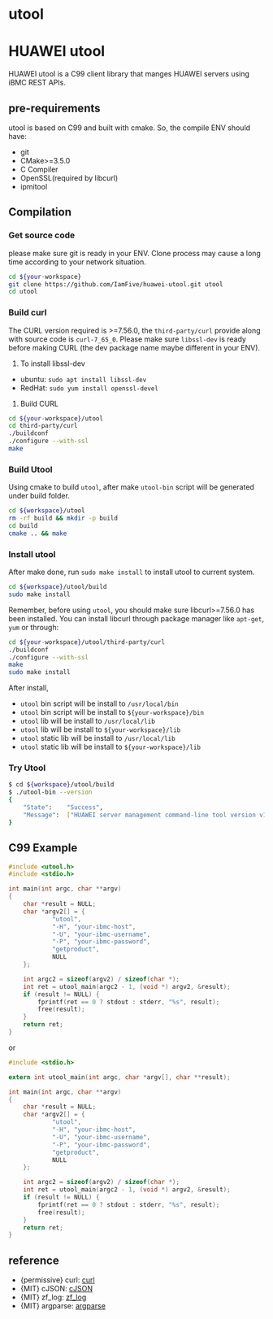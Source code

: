 utool
============

# HUAWEI utool

HUAWEI utool is a C99 client library that manges HUAWEI servers using iBMC REST APIs.


## pre-requirements

utool is based on C99 and built with cmake. So, the compile ENV should have:
- git
- CMake>=3.5.0
- C Compiler
- OpenSSL(required by libcurl)
- ipmitool

## Compilation

### Get source code

please make sure git is ready in your ENV. Clone process may cause a long time according to your network situation.

```bash
cd ${your-workspace}
git clone https://github.com/IamFive/huawei-utool.git utool
cd utool
```

### Build curl
The CURL version required is >=7.56.0, the `third-party/curl` provide along with source code is `curl-7_65_0`.
Please make sure `libssl-dev` is ready before making CURL (the dev package name maybe different in
your ENV).

1. To install libssl-dev

- ubuntu: `sudo apt install libssl-dev`
- RedHat: `sudo yum install openssl-devel`

1. Build CURL

```bash
cd ${your-workspace}/utool
cd third-party/curl
./buildconf
./configure --with-ssl
make
```


### Build Utool

Using cmake to build `utool`, after make `utool-bin` script will be generated under build folder.

```bash
cd ${workspace}/utool
rm -rf build && mkdir -p build
cd build
cmake .. && make
```


### Install utool

After make done, run `sudo make install` to install utool to current system.

```bash
cd ${workspace}/utool/build
sudo make install
```

Remember, before using `utool`, you should make sure libcurl>=7.56.0 has been installed. 
You can install libcurl through package manager like `apt-get`, `yum` or through:

```bash
cd ${your-workspace}/utool/third-party/curl
./buildconf
./configure --with-ssl
make 
sudo make install
```

After install,

- `utool` bin script will be install to `/usr/local/bin`
- `utool` bin script will be install to `${your-workspace}/bin`
- `utool` lib will be install to `/usr/local/lib`
- `utool` lib will be install to `${your-workspace}/lib`
- `utool` static lib will be install to `/usr/local/lib`
- `utool` static lib will be install to `${your-workspace}/lib`

### Try Utool

```sh
$ cd ${workspace}/utool/build
$ ./utool-bin --version
{
	"State":	"Success",
	"Message":	["HUAWEI server management command-line tool version v1.0.2"]
}
```


## C99 Example

```C
#include <utool.h>
#include <stdio.h>

int main(int argc, char **argv)
{
    char *result = NULL;
    char *argv2[] = {
            "utool",
            "-H", "your-ibmc-host",
            "-U", "your-ibmc-username",
            "-P", "your-ibmc-password",
            "getproduct",
            NULL
    };

    int argc2 = sizeof(argv2) / sizeof(char *);
    int ret = utool_main(argc2 - 1, (void *) argv2, &result);
    if (result != NULL) {
        fprintf(ret == 0 ? stdout : stderr, "%s", result);
        free(result);
    }
    return ret;
}
```

or 

```C
#include <stdio.h>

extern int utool_main(int argc, char *argv[], char **result);

int main(int argc, char **argv)
{
    char *result = NULL;
    char *argv2[] = {
            "utool",
            "-H", "your-ibmc-host",
            "-U", "your-ibmc-username",
            "-P", "your-ibmc-password",
            "getproduct",
            NULL
    };

    int argc2 = sizeof(argv2) / sizeof(char *);
    int ret = utool_main(argc2 - 1, (void *) argv2, &result);
    if (result != NULL) {
        fprintf(ret == 0 ? stdout : stderr, "%s", result);
        free(result);
    }
    return ret;
}
```

## reference
   
- {permissive} curl: [curl](https://github.com/curl/curl) 
- {MIT} cJSON: [cJSON](https://github.com/DaveGamble/cJSON) 
- {MIT} zf_log: [zf_log](https://github.com/wonder-mice/zf_log) 
- {MIT} argparse: [argparse](https://github.com/cofyc/argparse.git) 
